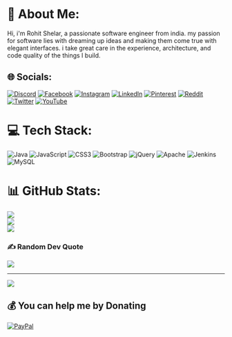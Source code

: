 # 💫 About Me:
Hi, i'm Rohit Shelar, a passionate software engineer from india. my passion for software lies with dreaming up ideas and making them come true with elegant interfaces. i take great care in the experience, architecture, and code quality of the things I build.


## 🌐 Socials:
[![Discord](https://img.shields.io/badge/Discord-%237289DA.svg?logo=discord&logoColor=white)](https://discord.gg/SX66rH9DWb)
[![Facebook](https://img.shields.io/badge/Facebook-%231877F2.svg?logo=Facebook&logoColor=white)](https://facebook.com/rohitpshelar)
[![Instagram](https://img.shields.io/badge/Instagram-%23E4405F.svg?logo=Instagram&logoColor=white)](https://instagram.com/rohitpshelar) 
[![LinkedIn](https://img.shields.io/badge/LinkedIn-%230077B5.svg?logo=linkedin&logoColor=white)](https://linkedin.com/in/rohitpshelar) 
[![Pinterest](https://img.shields.io/badge/Pinterest-%23E60023.svg?logo=Pinterest&logoColor=white)](https://pinterest.com/rohitpshelar) 
[![Reddit](https://img.shields.io/badge/Reddit-%23FF4500.svg?logo=Reddit&logoColor=white)](https://reddit.com/user/rohitpshelar) 
[![Twitter](https://img.shields.io/badge/Twitter-%231DA1F2.svg?logo=Twitter&logoColor=white)](https://twitter.com/rohitpshelar) 
[![YouTube](https://img.shields.io/badge/YouTube-%23FF0000.svg?logo=YouTube&logoColor=white)](https://youtube.com/@rohitpshelar) 

# 💻 Tech Stack:
![Java](https://img.shields.io/badge/java-%23ED8B00.svg?style=for-the-badge&logo=java&logoColor=white) 
![JavaScript](https://img.shields.io/badge/javascript-%23323330.svg?style=for-the-badge&logo=javascript&logoColor=%23F7DF1E) 
![CSS3](https://img.shields.io/badge/css3-%231572B6.svg?style=for-the-badge&logo=css3&logoColor=white) 
![Bootstrap](https://img.shields.io/badge/bootstrap-%23563D7C.svg?style=for-the-badge&logo=bootstrap&logoColor=white) 
![jQuery](https://img.shields.io/badge/jquery-%230769AD.svg?style=for-the-badge&logo=jquery&logoColor=white) 
![Apache](https://img.shields.io/badge/apache-%23D42029.svg?style=for-the-badge&logo=apache&logoColor=white) 
![Jenkins](https://img.shields.io/badge/jenkins-%232C5263.svg?style=for-the-badge&logo=jenkins&logoColor=white) 
![MySQL](https://img.shields.io/badge/mysql-%2300f.svg?style=for-the-badge&logo=mysql&logoColor=white)

# 📊 GitHub Stats:
![](https://github-readme-stats.vercel.app/api?username=rohitpshelar&theme=dark&hide_border=true&include_all_commits=false&count_private=false)<br/>
![](https://github-readme-streak-stats.herokuapp.com/?user=rohitpshelar&theme=dark&hide_border=true)<br/>
![](https://github-readme-stats.vercel.app/api/top-langs/?username=rohitpshelar&theme=dark&hide_border=true&include_all_commits=false&count_private=false&layout=compact)

### ✍️ Random Dev Quote
![](https://quotes-github-readme.vercel.app/api?type=horizontal&theme=radical)

---
[![](https://visitcount.itsvg.in/api?id=rohitpshelar&icon=0&color=0)](https://visitcount.itsvg.in)

  ## 💰 You can help me by Donating
  [![PayPal](https://img.shields.io/badge/PayPal-00457C?style=for-the-badge&logo=paypal&logoColor=white)](https://paypal.me/paypal.me/rohitpshelar) 

  
<!-- Proudly created with GPRM ( https://gprm.itsvg.in ) -->
